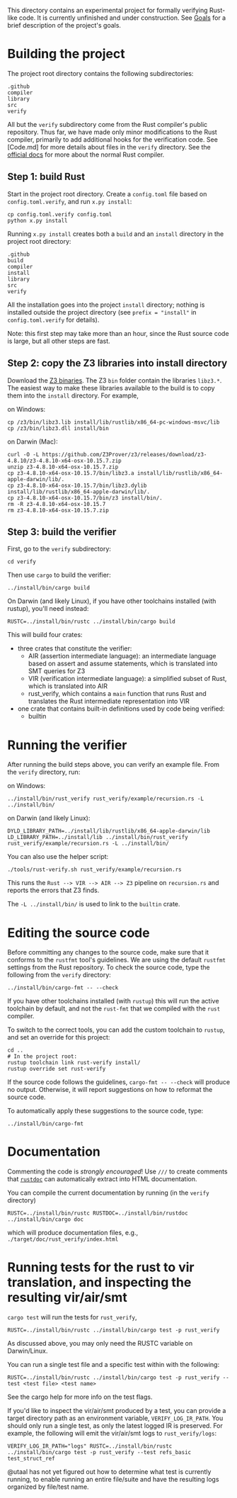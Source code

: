 This directory contains an experimental project for formally verifying Rust-like code.
It is currently unfinished and under construction.
See [Goals](../../../wiki/Goals) for a brief description of the project's goals.

# Building the project

The project root directory contains the following subdirectories:

```
.github
compiler
library
src
verify
```

All but the `verify` subdirectory come from the Rust compiler's public
repository.  Thus far, we have made only minor modifications to the Rust
compiler, primarily to add additional hooks for the verification code.  See
[Code.md] for more details about files in the `verify` directory.  See the
[official docs](https://rustc-dev-guide.rust-lang.org/) for more about the
normal Rust compiler.

## Step 1: build Rust

Start in the project root directory.
Create a `config.toml` file based on `config.toml.verify`, and run `x.py install`:

```
cp config.toml.verify config.toml
python x.py install
```

Running `x.py install` creates both a `build` and an `install` directory in the project root directory:

```
.github
build
compiler
install
library
src
verify
```

All the installation goes into the project `install` directory;
nothing is installed outside the project directory
(see `prefix = "install"` in `config.toml.verify` for details).

Note: this first step may take more than an hour, since the Rust source code is large, but all other steps are fast.

## Step 2: copy the Z3 libraries into install directory

Download the [Z3 binaries](https://github.com/Z3Prover/z3/releases).
The Z3 `bin` folder contain the libraries `libz3.*`.
The easiest way to make these libraries available to the build is to copy them into the `install` directory.
For example,

on Windows:

```
cp /z3/bin/libz3.lib install/lib/rustlib/x86_64-pc-windows-msvc/lib
cp /z3/bin/libz3.dll install/bin
```

on Darwin (Mac):

```
curl -O -L https://github.com/Z3Prover/z3/releases/download/z3-4.8.10/z3-4.8.10-x64-osx-10.15.7.zip
unzip z3-4.8.10-x64-osx-10.15.7.zip
cp z3-4.8.10-x64-osx-10.15.7/bin/libz3.a install/lib/rustlib/x86_64-apple-darwin/lib/.
cp z3-4.8.10-x64-osx-10.15.7/bin/libz3.dylib install/lib/rustlib/x86_64-apple-darwin/lib/.
cp z3-4.8.10-x64-osx-10.15.7/bin/z3 install/bin/.
rm -R z3-4.8.10-x64-osx-10.15.7
rm z3-4.8.10-x64-osx-10.15.7.zip
```

## Step 3: build the verifier

First, go to the `verify` subdirectory:

```
cd verify
```

Then use `cargo` to build the verifier:

```
../install/bin/cargo build
```

On Darwin (and likely Linux), if you have other toolchains installed (with rustup), you'll need instead:

```
RUSTC=../install/bin/rustc ../install/bin/cargo build
```

This will build four crates:
- three crates that constitute the verifier:
    - AIR (assertion intermediate language):
      an intermediate language based on assert and assume statements,
      which is translated into SMT queries for Z3
    - VIR (verification intermediate language):
      a simplified subset of Rust,
      which is translated into AIR
    - rust_verify, which contains a `main` function that runs Rust and translates
      the Rust intermediate representation into VIR
- one crate that contains built-in definitions used by code being verified:
    - builtin

# Running the verifier 

After running the build steps above, you can verify an example file.
From the `verify` directory, run:

on Windows:

```
../install/bin/rust_verify rust_verify/example/recursion.rs -L ../install/bin/
```

on Darwin (and likely Linux):

```
DYLD_LIBRARY_PATH=../install/lib/rustlib/x86_64-apple-darwin/lib LD_LIBRARY_PATH=../install/lib ../install/bin/rust_verify rust_verify/example/recursion.rs -L ../install/bin/
```

You can also use the helper script:

```
./tools/rust-verify.sh rust_verify/example/recursion.rs
```

This runs the `Rust --> VIR --> AIR --> Z3` pipeline on `recursion.rs`
and reports the errors that Z3 finds.

The `-L ../install/bin/` is used to link to the `builtin` crate.

# Editing the source code

Before committing any changes to the source code,
make sure that it conforms to the `rustfmt` tool's guidelines.
We are using the default `rustfmt` settings from the Rust repository.
To check the source code, type the following from the `verify` directory:

```
../install/bin/cargo-fmt -- --check
```

If you have other toolchains installed (with `rustup`) this will run the active
toolchain by default, and not the `rust-fmt` that we compiled with the `rust` compiler.

To switch to the correct tools, you can add the custom toolchain to `rustup`, and set an
override for this project:

```
cd ..
# In the project root:
rustup toolchain link rust-verify install/
rustup override set rust-verify
```

If the source code follows the guidelines, `cargo-fmt -- --check` will produce no output.
Otherwise, it will report suggestions on how to reformat the source code.

To automatically apply these suggestions to the source code, type:

```
../install/bin/cargo-fmt
```

# Documentation

Commenting the code is *strongly encouraged*!  Use `///` to create comments
that [`rustdoc`](https://doc.rust-lang.org/rustdoc/what-is-rustdoc.html) can
automatically extract into HTML documentation.

You can compile the current documentation by running (in the `verify` directory)
```
RUSTC=../install/bin/rustc RUSTDOC=../install/bin/rustdoc ../install/bin/cargo doc 
```
which will produce documentation files, e.g., `./target/doc/rust_verify/index.html`

# Running tests for the rust to vir translation, and inspecting the resulting vir/air/smt

`cargo test` will run the tests for `rust_verify`,

```
RUSTC=../install/bin/rustc ../install/bin/cargo test -p rust_verify
```

As discussed above, you may only need the RUSTC variable on Darwin/Linux.

You can run a single test file and a specific test within with the following:

```
RUSTC=../install/bin/rustc ../install/bin/cargo test -p rust_verify --test <test file> <test name>
```

See the cargo help for more info on the test flags.

If you'd like to inspect the vir/air/smt produced by a test, you can provide a target directory path as an
environment variable, `VERIFY_LOG_IR_PATH`.
You should only run a single test, as only the latest logged IR is preserved.
For example, the following will emit the vir/air/smt logs to `rust_verify/logs`:

```
VERIFY_LOG_IR_PATH="logs" RUSTC=../install/bin/rustc ../install/bin/cargo test -p rust_verify --test refs_basic test_struct_ref
```

@utaal has not yet figured out how to determine what test is currently running, to enable running
an entire file/suite and have the resulting logs organized by file/test name.
